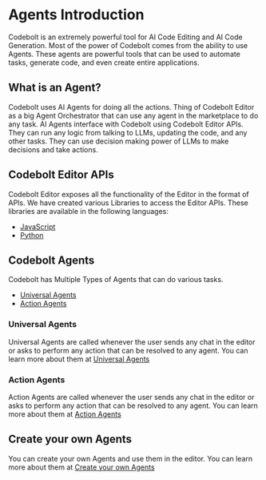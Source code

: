 # Agents Introduction

Codebolt is an extremely powerful tool for AI Code Editing and AI Code Generation. Most of the power of Codebolt comes from the ability to use Agents. These agents are powerful tools that can be used to automate tasks, generate code, and even create entire applications. 

## What is an Agent?

Codebolt uses AI Agents for doing all the actions. Thing of Codebolt Editor as a big Agent Orchestrator that can use any agent in the marketplace to do any task.
AI Agents interface with Codebolt using Codebolt Editor APIs. They can run any logic from talking to LLMs, updating the code, and any other tasks. They can use decision making power of LLMs to make decisions and take actions.

## Codebolt Editor APIs

Codebolt Editor exposes all the functionality of the Editor in the format of APIs. We have created various Libraries to access the Editor APIs. These libraries are available in the following languages:
- [JavaScript](https://github.com/codebolt-ai/codebolt-js)
- [Python](https://github.com/codebolt-ai/codebolt-python)

## Codebolt Agents

Codebolt has Multiple Types of Agents that can do various tasks.
- [Universal Agents](./AgentTypes/universalAgents.md)
- [Action Agents](./AgentTypes/actionAgents.md)

### Universal Agents
Universal Agents are called whenever the user sends any chat in the editor or asks to perform any action that can be resolved to any agent. You can learn more about them at [Universal Agents](./AgentTypes/universalAgents.md)

### Action Agents
Action Agents are called whenever the user sends any chat in the editor or asks to perform any action that can be resolved to any agent. You can learn more about them at [Action Agents](./AgentTypes/actionAgents.md)

## Create your own Agents
You can create your own Agents and use them in the editor. You can learn more about them at [Create your own Agents](./AgentTypes/createYourOwnAgents.md)